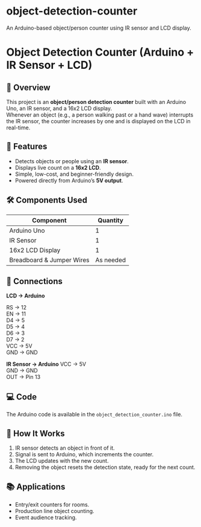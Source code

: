 # object-detection-counter
An Arduino-based object/person counter using IR sensor and LCD display.
# Object Detection Counter (Arduino + IR Sensor + LCD)

## 📌 Overview
This project is an **object/person detection counter** built with an Arduino Uno, an IR sensor, and a 16x2 LCD display.  
Whenever an object (e.g., a person walking past or a hand wave) interrupts the IR sensor, the counter increases by one and is displayed on the LCD in real-time.

## 🎯 Features
- Detects objects or people using an **IR sensor**.  
- Displays live count on a **16x2 LCD**.  
- Simple, low-cost, and beginner-friendly design.  
- Powered directly from Arduino’s **5V output**.  

## 🛠 Components Used
| Component | Quantity |
|-----------|----------|
| Arduino Uno | 1 |
| IR Sensor | 1 |
| 16x2 LCD Display | 1 |
| Breadboard & Jumper Wires | As needed |

## 🔌 Connections
**LCD → Arduino**

RS  → 12  
EN  → 11  
D4  → 5  
D5  → 4  
D6  → 3  
D7  → 2  
VCC → 5V  
GND → GND  


**IR Sensor → Arduino**
VCC → 5V  
GND → GND  
OUT → Pin 13


## 💻 Code
The Arduino code is available in the `object_detection_counter.ino` file.

## 🚀 How It Works
1. IR sensor detects an object in front of it.  
2. Signal is sent to Arduino, which increments the counter.  
3. The LCD updates with the new count.  
4. Removing the object resets the detection state, ready for the next count.

## 📚 Applications
- Entry/exit counters for rooms.  
- Production line object counting.  
- Event audience tracking.  

